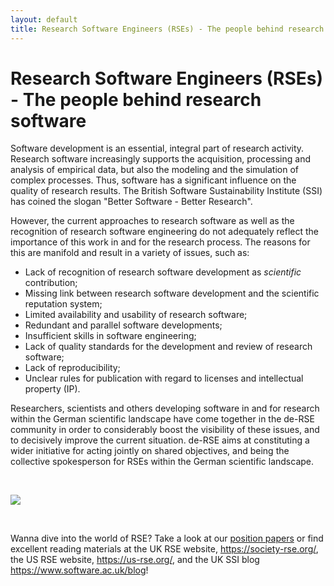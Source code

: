 ```yaml
---
layout: default
title: Research Software Engineers (RSEs) - The people behind research software
---
```


# Research Software Engineers (RSEs) - The people behind research software

Software development is an essential, integral part of research activity. 
Research software increasingly supports the acquisition, processing and analysis of 
empirical data, but also the modeling and the simulation of complex processes. Thus, 
software has a significant influence on the quality of research results. The British 
Software Sustainability Institute (SSI) has coined the slogan "Better Software - Better Research".

However, the current approaches to research software as well as the recognition of research software engineering do not 
adequately reflect the importance of this work in and for the research process. The reasons for 
this are manifold and result in a variety of issues, such as: 

- Lack of recognition of research software development as *scientific* contribution;
- Missing link between research software development and the scientific reputation system;
- Limited availability and usability of research software;
- Redundant and parallel software developments;
- Insufficient skills in software engineering;
- Lack of quality standards for the development and review of research software;
- Lack of reproducibility; 
- Unclear rules for publication with regard to licenses and intellectual property (IP).

Researchers, scientists and others developing software in and for research within the 
German scientific landscape have come together in the de-RSE community in order to considerably
boost the visibility of these issues, and to decisively improve the current situation. de-RSE aims at 
constituting a wider initiative for acting jointly on shared objectives, and being 
the collective spokesperson for RSEs within the German scientific landscape.

<br/>

![](https://www.software.ac.uk/sites/default/files/images/content/BetterSoftwareBetterResearchImage.jpg)

<br/>

Wanna dive into the world of RSE?
Take a look at our [position papers](/en/positions.html) or find excellent reading materials at the UK RSE website, <https://society-rse.org/>, the US RSE website, <https://us-rse.org/>, and the UK SSI blog <https://www.software.ac.uk/blog>!
